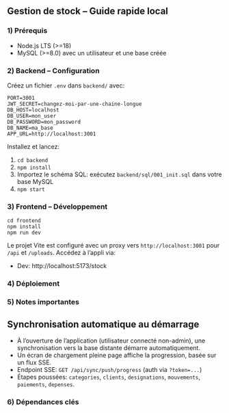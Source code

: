 ## Gestion de stock – Guide rapide local

### 1) Prérequis
- Node.js LTS (>=18)
- MySQL (>=8.0) avec un utilisateur et une base créée

### 2) Backend – Configuration
Créez un fichier `.env` dans `backend/` avec:

```
PORT=3001
JWT_SECRET=changez-moi-par-une-chaine-longue
DB_HOST=localhost
DB_USER=mon_user
DB_PASSWORD=mon_password
DB_NAME=ma_base
APP_URL=http://localhost:3001
```

Installez et lancez:

1. `cd backend`
2. `npm install`
3. Importez le schéma SQL: exécutez `backend/sql/001_init.sql` dans votre base MySQL
4. `npm start`

### 3) Frontend – Développement
```
cd frontend
npm install
npm run dev
```

Le projet Vite est configuré avec un proxy vers `http://localhost:3001` pour `/api` et `/uploads`. Accédez à l’appli via:

- Dev: http://localhost:5173/stock

### 4) Déploiement

### 5) Notes importantes

## Synchronisation automatique au démarrage

- À l’ouverture de l’application (utilisateur connecté non-admin), une synchronisation vers la base distante démarre automatiquement.
- Un écran de chargement pleine page affiche la progression, basée sur un flux SSE.
- Endpoint SSE: `GET /api/sync/push/progress` (auth via `?token=...`)
- Étapes poussées: `categories`, `clients`, `designations`, `mouvements`, `paiements`, `depenses`.

### 6) Dépendances clés
